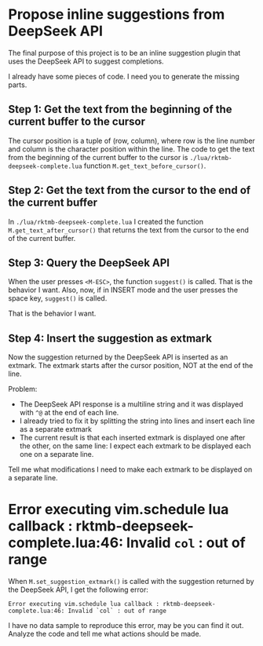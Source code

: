 # Propose inline suggestions from DeepSeek API

The final purpose of this project is to be an inline suggestion plugin that uses the DeepSeek API to suggest completions.

I already have some pieces of code.
I need you to generate the missing parts.

## Step 1: Get the text from the beginning of the current buffer to the cursor

The cursor position is a tuple of (row, column), where row is the line number and column is the character position within the line.
The code to get the text from the beginning of the current buffer to the cursor is `./lua/rktmb-deepseek-complete.lua` function `M.get_text_before_cursor()`.

## Step 2: Get the text from the cursor to the end of the current buffer

In `./lua/rktmb-deepseek-complete.lua` I created the function `M.get_text_after_cursor()` 
that returns the text from the cursor to the end of the current buffer.

## Step 3: Query the DeepSeek API

When the user presses `<M-ESC>`, the function `suggest()` is called. That is the behavior I want.
Also, now, if in INSERT mode and the user presses the space key, `suggest()` is called.

That is the behavior I want.

## Step 4: Insert the suggestion as extmark

Now the suggestion returned by the DeepSeek API is inserted as an extmark.
The extmark starts after the cursor position, NOT at the end of the line.

Problem: 
- The DeepSeek API response is a multiline string and it was displayed with `^@` at the end of each line.
- I already tried to fix it by splitting the string into lines and insert each line as a separate extmark
- The current result is that each inserted extmark is displayed one after the other, on the same line: I expect each extmark to be displayed each one on a separate line.

Tell me what modifications I need to make each extmark to be displayed on a separate line.

# Error executing vim.schedule lua callback : rktmb-deepseek-complete.lua:46: Invalid `col` : out of range

When `M.set_suggestion_extmark()` is called with the suggestion returned by the DeepSeek API, I get the following error:

```
Error executing vim.schedule lua callback : rktmb-deepseek-complete.lua:46: Invalid `col` : out of range
```

I have no data sample to reproduce this error, may be you can find it out.
Analyze the code and tell me what actions should be made.
